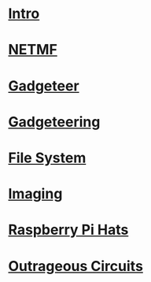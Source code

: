 # [Intro](intro.md)
# [NETMF](netmf/toc.md)
# [Gadgeteer](gadgeteer.md)
# [Gadgeteering](gadgeteering.md)
# [File System](filesystem.md)
# [Imaging](imaging.md)
# [Raspberry Pi Hats](raspberrypi_hats.md)
# [Outrageous Circuits](outrageous_circuits.md)